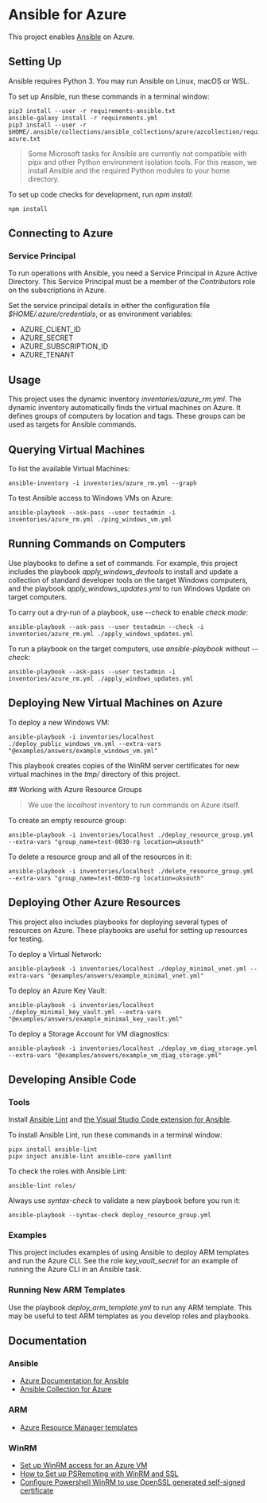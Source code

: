 # Ansible for Azure

This project enables [Ansible](https://www.ansible.com/) on Azure.

## Setting Up

Ansible requires Python 3. You may run Ansible on Linux, macOS or WSL.

To set up Ansible, run these commands in a terminal window:

    pip3 install --user -r requirements-ansible.txt
    ansible-galaxy install -r requirements.yml
    pip3 install --user -r $HOME/.ansible/collections/ansible_collections/azure/azcollection/requirements-azure.txt

> Some Microsoft tasks for Ansible are currently not compatible with pipx and other Python environment isolation tools. For this reason, we install Ansible and the required Python modules to your home directory.

To set up code checks for development, run *npm install*:

    npm install

## Connecting to Azure

### Service Principal

To run operations with Ansible, you need a Service Principal in Azure Active Directory. This Service Principal must be a member of the *Contributors* role on the subscriptions in Azure.

Set the service principal details in either the configuration file *$HOME/.azure/credentials*, or as environment variables:

- AZURE_CLIENT_ID
- AZURE_SECRET
- AZURE_SUBSCRIPTION_ID
- AZURE_TENANT

## Usage

This project uses the dynamic inventory *inventories/azure_rm.yml*. The dynamic inventory automatically finds the virtual machines on Azure. It defines groups of computers by location and tags. These groups can be used as targets for Ansible commands.

## Querying Virtual Machines

To list the available Virtual Machines:

    ansible-inventory -i inventories/azure_rm.yml --graph

To test Ansible access to Windows VMs on Azure:

    ansible-playbook --ask-pass --user testadmin -i inventories/azure_rm.yml ./ping_windows_vm.yml

## Running Commands on Computers

Use playbooks to define a set of commands. For example, this project includes the playbook *apply_windows_devtools* to install and update a collection of standard developer tools on the target Windows computers, and the playbook *apply_windows_updates.yml* to run Windows Update on target computers.

To carry out a dry-run of a playbook, use *--check* to enable *check mode*:

    ansible-playbook --ask-pass --user testadmin --check -i inventories/azure_rm.yml ./apply_windows_updates.yml

To run a playbook on the target computers, use *ansible-playbook* without *--check*:

    ansible-playbook --ask-pass --user testadmin -i inventories/azure_rm.yml ./apply_windows_updates.yml

## Deploying New Virtual Machines on Azure

To deploy a new Windows VM:

    ansible-playbook -i inventories/localhost ./deploy_public_windows_vm.yml --extra-vars "@examples/answers/example_windows_vm.yml"

This playbook creates copies of the WinRM server certificates for new virtual machines in the *tmp/* directory of this project.

## Working with Azure Resource Groups

> We use the *localhost* inventory to run commands on Azure itself.

To create an empty resource group:

    ansible-playbook -i inventories/localhost ./deploy_resource_group.yml --extra-vars "group_name=test-0030-rg location=uksouth"

To delete a resource group and all of the resources in it:

    ansible-playbook -i inventories/localhost ./delete_resource_group.yml --extra-vars "group_name=test-0030-rg location=uksouth"

## Deploying Other Azure Resources

This project also includes playbooks for deploying several types of resources on Azure. These playbooks are useful for setting up resources for testing.

To deploy a Virtual Network:

    ansible-playbook -i inventories/localhost ./deploy_minimal_vnet.yml --extra-vars "@examples/answers/example_minimal_vnet.yml"

To deploy an Azure Key Vault:

    ansible-playbook -i inventories/localhost ./deploy_minimal_key_vault.yml --extra-vars "@examples/answers/example_minimal_key_vault.yml"

To deploy a Storage Account for VM diagnostics:

    ansible-playbook -i inventories/localhost ./deploy_vm_diag_storage.yml --extra-vars "@examples/answers/example_vm_diag_storage.yml"

## Developing Ansible Code

### Tools

Install [Ansible Lint](https://ansible-lint.readthedocs.io/en/latest/usage.html) and [the Visual Studio Code extension for Ansible](https://marketplace.visualstudio.com/items?itemName=redhat.ansible).

To install Ansible Lint, run these commands in a terminal window:

    pipx install ansible-lint
    pipx inject ansible-lint ansible-core yamllint

To check the roles with Ansible Lint:

    ansible-lint roles/

Always use *syntax-check* to validate a new playbook before you run it:

    ansible-playbook --syntax-check deploy_resource_group.yml

### Examples

This project includes examples of using Ansible to deploy ARM templates and run the Azure CLI. See the role *key_vault_secret* for an example of running the Azure CLI in an Ansible task.

### Running New ARM Templates

Use the playbook *deploy_arm_template.yml* to run any ARM template. This may be useful to test ARM templates as you develop roles and playbooks.

## Documentation

### Ansible

- [Azure Documentation for Ansible](https://docs.microsoft.com/en-us/azure/developer/ansible/)
- [Ansible Collection for Azure](https://docs.ansible.com/ansible/latest/collections/azure/azcollection/)

### ARM

- [Azure Resource Manager templates](https://docs.microsoft.com/en-gb/azure/azure-resource-manager/templates/)

### WinRM

- [Set up WinRM access for an Azure VM](https://docs.microsoft.com/en-us/azure/virtual-machines/windows/winrm)
- [How to Set up PSRemoting with WinRM and SSL](https://adamtheautomator.com/winrm-ssl/)
- [Configure Powershell WinRM to use OpenSSL generated self-signed certificate](http://vcloud-lab.com/entries/powershell/configure-powershell-winrm-to-use-openssl-generated-self-signed-certificate)
